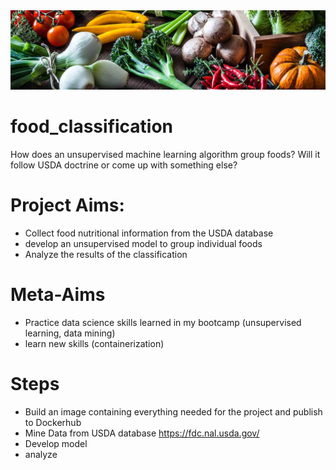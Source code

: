 <img src='hero_veg.jpg' width=1200>


# food_classification
How does an unsupervised machine learning algorithm group foods? Will it follow USDA doctrine or come up with something else?

# Project Aims:
- Collect food nutritional information from the USDA database
- develop an unsupervised model to group individual foods
- Analyze the results of the classification

# Meta-Aims
- Practice data science skills learned in my bootcamp (unsupervised learning, data mining)
- learn new skills (containerization)

# Steps
 - Build an image containing everything needed for the project and publish to Dockerhub
 - Mine Data from USDA database https://fdc.nal.usda.gov/
 - Develop model
 - analyze
